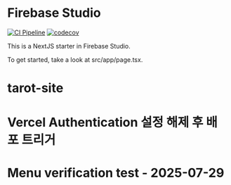 # Firebase Studio

[![CI Pipeline](https://github.com/YOUR_USERNAME/test-studio-firebase/actions/workflows/ci.yml/badge.svg)](https://github.com/YOUR_USERNAME/test-studio-firebase/actions/workflows/ci.yml)
[![codecov](https://codecov.io/gh/YOUR_USERNAME/test-studio-firebase/branch/main/graph/badge.svg)](https://codecov.io/gh/YOUR_USERNAME/test-studio-firebase)

This is a NextJS starter in Firebase Studio.

To get started, take a look at src/app/page.tsx.
# tarot-site
# Vercel Authentication 설정 해제 후 배포 트리거
# Menu verification test - 2025-07-29
